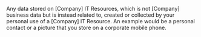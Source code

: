 Any data stored on [Company] IT Resources, which is not [Company]  business data but is instead related to, created or collected by your personal use of a [Company] IT Resource. An example would be a personal contact or a picture that you store on a corporate mobile phone.